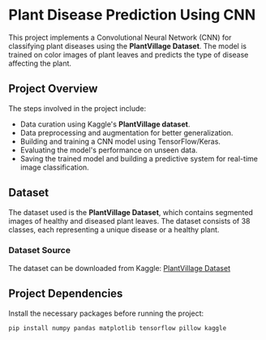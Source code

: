 # Plant Disease Prediction Using CNN

This project implements a Convolutional Neural Network (CNN) for classifying plant diseases using the **PlantVillage Dataset**. The model is trained on color images of plant leaves and predicts the type of disease affecting the plant.

## Project Overview

The steps involved in the project include:
- Data curation using Kaggle's **PlantVillage dataset**.
- Data preprocessing and augmentation for better generalization.
- Building and training a CNN model using TensorFlow/Keras.
- Evaluating the model's performance on unseen data.
- Saving the trained model and building a predictive system for real-time image classification.

## Dataset

The dataset used is the **PlantVillage Dataset**, which contains segmented images of healthy and diseased plant leaves. The dataset consists of 38 classes, each representing a unique disease or a healthy plant.

### Dataset Source

The dataset can be downloaded from Kaggle: [PlantVillage Dataset](https://www.kaggle.com/datasets/abdallahalidev/plantvillage-dataset)

## Project Dependencies

Install the necessary packages before running the project:
```bash
pip install numpy pandas matplotlib tensorflow pillow kaggle
